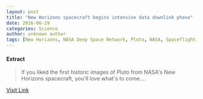 ```yaml
---
layout: post
title: "New Horizons spacecraft begins intensive data downlink phase"
date: 2016-06-29
categories: Science
author: unknown author
tags: [New Horizons, NASA Deep Space Network, Pluto, NASA, Spaceflight, Planetary science, Astronomy, Outer space, Solar System, Space science, Physical sciences]
---
```





#### Extract
>If you liked the first historic images of Pluto from NASA's New Horizons spacecraft, you'll love what's to come....



[Visit Link](http://phys.org/news/2015-09-horizons-spacecraft-intensive-downlink-phase.html)


